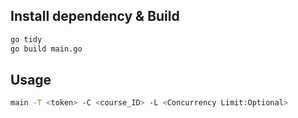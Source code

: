 
## Install dependency & Build
```bash
go tidy
go build main.go
```

## Usage
```bash
main -T <token> -C <course_ID> -L <Concurrency Limit:Optional>
```